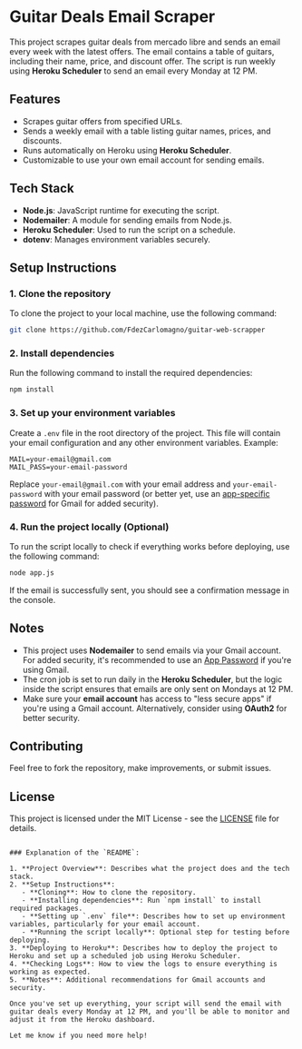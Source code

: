 
# Guitar Deals Email Scraper

This project scrapes guitar deals from mercado libre and sends an email every week with the latest offers. The email contains a table of guitars, including their name, price, and discount offer. The script is run weekly using **Heroku Scheduler** to send an email every Monday at 12 PM.

## Features

- Scrapes guitar offers from specified URLs.
- Sends a weekly email with a table listing guitar names, prices, and discounts.
- Runs automatically on Heroku using **Heroku Scheduler**.
- Customizable to use your own email account for sending emails.

## Tech Stack

- **Node.js**: JavaScript runtime for executing the script.
- **Nodemailer**: A module for sending emails from Node.js.
- **Heroku Scheduler**: Used to run the script on a schedule.
- **dotenv**: Manages environment variables securely.

## Setup Instructions

### 1. Clone the repository

To clone the project to your local machine, use the following command:

```bash
git clone https://github.com/FdezCarlomagno/guitar-web-scrapper
```

### 2. Install dependencies

Run the following command to install the required dependencies:

```bash
npm install
```

### 3. Set up your environment variables

Create a `.env` file in the root directory of the project. This file will contain your email configuration and any other environment variables. Example:

```env
MAIL=your-email@gmail.com
MAIL_PASS=your-email-password
```

Replace `your-email@gmail.com` with your email address and `your-email-password` with your email password (or better yet, use an [app-specific password](https://support.google.com/accounts/answer/185833?hl=en) for Gmail for added security).

### 4. Run the project locally (Optional)

To run the script locally to check if everything works before deploying, use the following command:

```bash
node app.js
```

If the email is successfully sent, you should see a confirmation message in the console.

## Notes

- This project uses **Nodemailer** to send emails via your Gmail account. For added security, it's recommended to use an [App Password](https://support.google.com/accounts/answer/185833?hl=en) if you're using Gmail.
- The cron job is set to run daily in the **Heroku Scheduler**, but the logic inside the script ensures that emails are only sent on Mondays at 12 PM.
- Make sure your **email account** has access to "less secure apps" if you're using a Gmail account. Alternatively, consider using **OAuth2** for better security.

## Contributing

Feel free to fork the repository, make improvements, or submit issues.

## License

This project is licensed under the MIT License - see the [LICENSE](LICENSE) file for details.
```

### Explanation of the `README`:

1. **Project Overview**: Describes what the project does and the tech stack.
2. **Setup Instructions**:
   - **Cloning**: How to clone the repository.
   - **Installing dependencies**: Run `npm install` to install required packages.
   - **Setting up `.env` file**: Describes how to set up environment variables, particularly for your email account.
   - **Running the script locally**: Optional step for testing before deploying.
3. **Deploying to Heroku**: Describes how to deploy the project to Heroku and set up a scheduled job using Heroku Scheduler.
4. **Checking Logs**: How to view the logs to ensure everything is working as expected.
5. **Notes**: Additional recommendations for Gmail accounts and security.

Once you've set up everything, your script will send the email with guitar deals every Monday at 12 PM, and you'll be able to monitor and adjust it from the Heroku dashboard.

Let me know if you need more help!